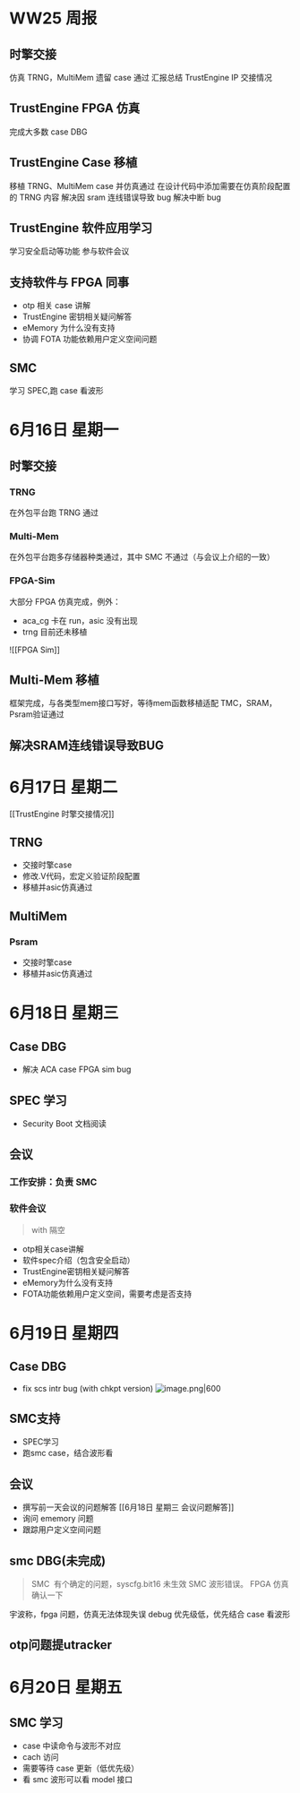 # WW25 周报

## 时擎交接

仿真 TRNG，MultiMem 遗留 case 通过
汇报总结 TrustEngine IP 交接情况

## TrustEngine FPGA 仿真

完成大多数 case
DBG

## TrustEngine Case 移植

移植 TRNG、MultiMem case 并仿真通过
在设计代码中添加需要在仿真阶段配置的 TRNG 内容
解决因 sram 连线错误导致 bug
解决中断 bug

## TrustEngine 软件应用学习

学习安全启动等功能
参与软件会议

## 支持软件与 FPGA 同事

- otp 相关 case 讲解
- TrustEngine 密钥相关疑问解答
- eMemory 为什么没有支持
- 协调 FOTA 功能依赖用户定义空间问题

## SMC

学习 SPEC,跑 case 看波形


# 6月16日 星期一

## 时擎交接

### TRNG

在外包平台跑 TRNG 通过

### Multi-Mem

在外包平台跑多存储器种类通过，其中 SMC 不通过（与会议上介绍的一致）

### FPGA-Sim

大部分 FPGA 仿真完成，例外：
- aca_cg 卡在 run，asic 没有出现
- trng 目前还未移植

![[FPGA Sim]]

## Multi-Mem 移植

框架完成，与各类型mem接口写好，等待mem函数移植适配
TMC，SRAM，Psram验证通过

## 解决SRAM连线错误导致BUG

# 6月17日 星期二


[[TrustEngine 时擎交接情况]]

## TRNG

- 交接时擎case
- 修改.V代码，宏定义验证阶段配置
- 移植并asic仿真通过

## MultiMem

### Psram

- 交接时擎case
- 移植并asic仿真通过

# 6月18日 星期三

## Case DBG

- 解决 ACA case FPGA sim bug

## SPEC 学习

- Security Boot 文档阅读

## 会议

### 工作安排：负责 SMC

### 软件会议

> with 隔空

- otp相关case讲解
- 软件spec介绍（包含安全启动）
- TrustEngine密钥相关疑问解答
- eMemory为什么没有支持
- FOTA功能依赖用户定义空间，需要考虑是否支持

# 6月19日 星期四


## Case DBG

- fix scs intr bug (with chkpt version)
  ![image.png|600](https://lincx-img.oss-cn-shanghai.aliyuncs.com/img/20250619150848449.png)

## SMC支持

- SPEC学习
- 跑smc case，结合波形看

## 会议

- 撰写前一天会议的问题解答
  [[6月18日 星期三 会议问题解答]]
- 询问 ememory 问题
- 跟踪用户定义空间问题

## smc DBG(未完成)

> SMC  有个确定的问题，syscfg.bit16 未生效 SMC 波形错误。 FPGA 仿真确认一下

宇波称，fpga 问题，仿真无法体现失误
debug 优先级低，优先结合 case 看波形

## otp问题提utracker

# 6月20日 星期五


## SMC 学习

- case 中读命令与波形不对应
- cach 访问
- 需要等待 case 更新（低优先级）
- 看 smc 波形可以看 model 接口


